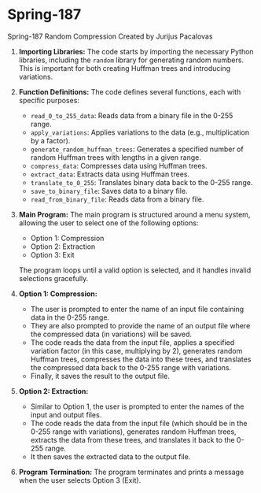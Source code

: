 # Spring-187
Spring-187
Random Compression Created by Jurijus Pacalovas

1. **Importing Libraries:**
   The code starts by importing the necessary Python libraries, including the `random` library for generating random numbers. This is important for both creating Huffman trees and introducing variations.

2. **Function Definitions:**
   The code defines several functions, each with specific purposes:

   - `read_0_to_255_data`: Reads data from a binary file in the 0-255 range.
   - `apply_variations`: Applies variations to the data (e.g., multiplication by a factor).
   - `generate_random_huffman_trees`: Generates a specified number of random Huffman trees with lengths in a given range.
   - `compress_data`: Compresses data using Huffman trees.
   - `extract_data`: Extracts data using Huffman trees.
   - `translate_to_0_255`: Translates binary data back to the 0-255 range.
   - `save_to_binary_file`: Saves data to a binary file.
   - `read_from_binary_file`: Reads data from a binary file.

3. **Main Program:**
   The main program is structured around a menu system, allowing the user to select one of the following options:

   - Option 1: Compression
   - Option 2: Extraction
   - Option 3: Exit

   The program loops until a valid option is selected, and it handles invalid selections gracefully.

4. **Option 1: Compression:**
   - The user is prompted to enter the name of an input file containing data in the 0-255 range.
   - They are also prompted to provide the name of an output file where the compressed data (in variations) will be saved.
   - The code reads the data from the input file, applies a specified variation factor (in this case, multiplying by 2), generates random Huffman trees, compresses the data into these trees, and translates the compressed data back to the 0-255 range with variations.
   - Finally, it saves the result to the output file.

5. **Option 2: Extraction:**
   - Similar to Option 1, the user is prompted to enter the names of the input and output files.
   - The code reads the data from the input file (which should be in the 0-255 range with variations), generates random Huffman trees, extracts the data from these trees, and translates it back to the 0-255 range.
   - It then saves the extracted data to the output file.

6. **Program Termination:**
   The program terminates and prints a message when the user selects Option 3 (Exit).
